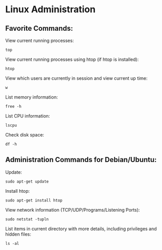 # Linux Administration 

## Favorite Commands:
View current running processes:
```
top
```

View current running processes using htop (if htop is installed):
```
htop
```

View which users are currently in session and view current up time:
```
w
```

List memory information:
```
free -h
```

List CPU information:
```
lscpu
```

Check disk space:
```
df -h
```

## Administration Commands for Debian/Ubuntu:

Update:
```
sudo apt-get update
```

Install htop:
```
sudo apt-get install htop
```

View network information (TCP/UDP/Programs/Listening Ports):
```
sudo netstat -tupln
```

List items in current directory with more details, including privileges and hidden files:
```
ls -al
```


